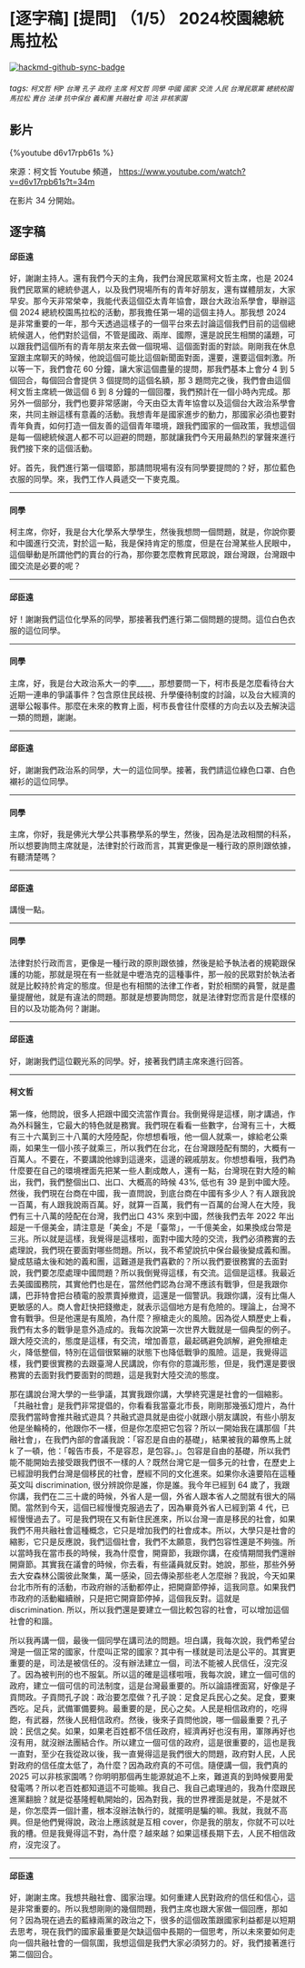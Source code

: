 # [逐字稿] [提問] （1/5） 2024校園總統馬拉松

[![hackmd-github-sync-badge](https://hackmd.io/PX5BKVbjQ3qaKqyPvKPsow/badge)](https://hackmd.io/PX5BKVbjQ3qaKqyPvKPsow)

###### tags: `柯文哲` `柯P` `台灣` `孔子` `政府` `主席` `柯文哲` `同學` `中國` `國家` `交流` `人民` `台灣民眾黨` `總統校園馬拉松` `賣台` `法律` `抗中保台` `義和團` `共融社會` `司法` `非核家園`
 
## 影片
{%youtube d6v17rpb61s %}

來源：柯文哲 Youtube 頻道， https://www.youtube.com/watch?v=d6v17rpb61s?t=34m

在影片 34 分開始。

## 逐字稿

#### 邱臣遠

好，謝謝主持人。還有我們今天的主角，我們台灣民眾黨柯文哲主席，也是 2024 我們民眾黨的總統參選人，以及我們現場所有的青年好朋友，還有媒體朋友，大家早安。那今天非常榮幸，我能代表這個亞太青年協會，跟台大政治系學會，舉辦這個 2024 總統校園馬拉松的活動，那我擔任第一場的這個主持人。那我想 2024 是非常重要的一年，那今天透過這樣子的一個平台來去討論這個我們目前的這個總統候選人，他們對於這個，不管是國政、兩岸、國際，還是說民生相關的議題，可以跟我們這個所有的青年朋友來去做一個現場、這個面對面的對談。剛剛我在休息室跟主席聊天的時候，他說這個可能比這個新聞面對面，還要，還要這個刺激。所以等一下，我們會花 60 分鐘，讓大家這個盡量的提問，那我們基本上會分 4 到 5 個回合，每個回合會提供 3 個提問的這個名額，那 3 題問完之後，我們會由這個柯文哲主席統一做這個 6 到 8 分鐘的一個回覆，我們預計在一個小時內完成。那另外一個部分，我們也要非常感謝，今天由亞太青年協會以及這個台大政治系學會來，共同主辦這樣有意義的活動。我想青年是國家進步的動力，那國家必須也要對青年負責，如何打造一個友善的這個青年環境，跟我們國家的一個政策，我想這個是每一個總統候選人都不可以迴避的問題，那就讓我們今天用最熱烈的掌聲來進行我們接下來的這個活動。

好。首先，我們進行第一個環節，那請問現場有沒有同學要提問的？好，那位藍色衣服的同學。來，我們工作人員遞交一下麥克風。

---

#### 同學

柯主席，你好，我是台大化學系大學學生，然後我想問一個問題，就是，你說你要和中國進行交流，對於這一點，我是保持肯定的態度，但是在台灣某些人民眼中，這個舉動是所謂他們的賣台的行為，那你要怎麼教育民眾說，跟台灣跟，台灣跟中國交流是必要的呢？

---

#### 邱臣遠

好！謝謝我們這位化學系的同學，那接著我們進行第二個問題的提問。這位白色衣服的這位同學。

---

#### 同學

主席，好，我是台大政治系大一的李____，那想要問一下，柯市長是怎麼看待台大近期一連串的爭議事件？包含原住民歧視、升學優待制度的討論，以及台大經濟的選舉公報事件。那麼在未來的教育上面，柯市長會往什麼樣的方向去以及去解決這一類的問題，謝謝。

---

#### 邱臣遠

好，謝謝我們政治系的同學，大一的這位同學。接著，我們請這位綠色口罩、白色襯衫的這位同學。

---

#### 同學

主席，你好，我是佛光大學公共事務學系的學生，然後，因為是法政相關的科系，所以想要詢問主席就是，法律對於行政而言，其實更像是一種行政的原則跟依據，有聽清楚嗎？

---

#### 邱臣遠

講慢一點。

---

#### 同學

法律對於行政而言，更像是一種行政的原則跟依據，然後是給予執法者的規範跟保護的功能，那就是現在有一些就是中壢浩克的這種事件，那一般的民眾對於執法者就是比較持於肯定的態度。但是也有相關的法律工作者，對於相關的員警，就是盡量提醒他，就是有違法的問題。那就是想要詢問您，就是法律對您而言是什麼樣的目的以及功能為何？謝謝。

---

#### 邱臣遠

好，謝謝我們這位觀光系的同學。好，接著我們請主席來進行回答。

---

#### 柯文哲

第一條，他問說，很多人把跟中國交流當作賣台。我倒覺得是這樣，剛才講過，作為外科醫生，它最大的特色就是務實。我們現在看看一些數字，台灣有三十，大概有三十六萬到三十八萬的大陸陸配，你想想看哦，他一個人就乘一，嫁給老公乘兩，如果生一個小孩子就乘三，所以我們在台北，在台灣跟陸配有關的，大概有一百萬人。不要在，不要講說他嫁到這邊來，這邊的親戚朋友。你想想看哦，我們為什麼要在自己的環境裡面先把某一些人劃成敵人，還有一點，台灣現在對大陸的輸出，我們，我們整個出口、出口、大概高的時候 43%, 低也有 39 是到中國大陸。然後，我們現在台商在中國，我一直問說，到底台商在中國有多少人？有人跟我說一百萬，有人跟我說兩百萬。好，就算一百萬，我們有一百萬的台灣人在大陸，我們有三十八萬的陸配在台灣，我們出口 43% 來到中國，然後我們去年 2022 年出超是一千億美金，請注意是「美金」不是「臺幣」，一千億美金，如果換成台幣是三兆。所以就是這樣，我覺得是這樣啦，面對中國大陸的交流，我們必須務實的去處理說，我們現在要面對哪些問題。所以，我不希望說抗中保台最後變成義和團。變成慈禧太後和她的義和團，這難道是我們喜歡的？所以我們要很務實的去面對說，我們要怎麼處理中國問題？所以我倒覺得這樣，有交流。這個是這樣。我最近去美國國務院，其實他們也是在，當然他們認為台灣不應該有戰爭，但是我跟你講，巴菲特會把台積電的股票賣掉撤資，這還是一個警訊。我跟你講，沒有比傷人更敏感的人。商人會赶快把錢撤走，就表示這個地方是有危險的。理論上，台灣不會有戰爭。但是他還是有風險，為什麼？擦槍走火的風險。因為從人類歷史上看，我們有太多的戰爭是意外造成的。我每次說第一次世界大戰就是一個典型的例子。跟大陸交流的，態度是這樣，有交流，增加善意，最起碼避免誤解，避免擦槍走火，降低整個，特別在這個很緊繃的狀態下也降低戰爭的風險。這是，我覺得這樣，我們要很實務的去跟臺灣人民講說，你有你的意識形態，但是，我們還是要很務實的去面對我們要面對的問題，這是我對大陸交流的態度。

那在講說台灣大學的一些爭議，其實我跟你講，大學終究還是社會的一個縮影。「共融社會」是我們非常提倡的，你看看我當臺北市長，剛剛那幾張幻燈片，為什麼我們當時會推共融式遊具？共融式遊具就是由從小就跟小朋友講說，有些小朋友他是坐輪椅的，他跟你不一樣，但是你怎麼把它包容？所以一開始我在講那個「共融社會」，在我們內部的會議我說：「容忍是自由的基礎」，結果被我的幕僚馬上就 k 了一頓，他：「報告市長，不是容忍，是包容。」。包容是自由的基礎，所以我們能不能開始去接受跟我們很不一樣的人？既然台灣它是一個多元的社會，在歷史上已經證明我們台灣是個移民的社會，歷經不同的文化進來。如果你永遠要陷在這種英文叫 discrimination, 很分辨說你是誰，你是誰。我今年已經到 64 歲了，我跟你講，我們在二三十歲的時候，外省人是一個，外省人跟本省人之間就有很大的隔閡。當然到今天，這個已經慢慢克服過去了，因為畢竟外省人已經到第 4 代，已經慢慢過去了。可是我們現在又有新住民進來，所以台灣一直是移民的社會，如果我們不用共融社會這種概念，它只是增加我們的社會成本。所以，大學只是社會的縮影，它只是反應說，我們這個社會，我們不太願意，我們包容性還是不夠強。所以當時我在當市長的時候，我為什麼會，開齋節，我跟你講，在疫情期間我們還辦開齋節。其實我在議會的時候，你去看，有些議員就反對。她說，那些，那些外勞去大安森林公園彼此聚集，萬一感染，回去傳染那些老人怎麼辦？我說，今天如果台北市所有的活動，市政府辦的活動都停止，把開齋節停掉，這我同意。如果我們市政府的活動繼續辦，只是把它開齋節停掉，這個我反對。這就是 discrimination. 所以，所以我們還是要建立一個比較包容的社會，可以增加這個社會的和諧。

所以我再講一個，最後一個同學在講司法的問題。坦白講，我每次說，我們希望台灣是一個正常的國家，什麼叫正常的國家？其中有一樣就是司法是公平的。其實更重要的是，司法是被信任的。沒有辦法建立一個，司法不能被人民信任，沒完沒了。因為被判刑的也不服氣。所以這的確是這樣啦哦，我每次說，建立一個可信的政府，建立一個可信的司法制度，這是台灣最重要的。所以論語裡面寫，好像是子貢問政。子貢問孔子說：政治要怎麼做？孔子說：足食足兵民心之矣。足食，要東西吃。足兵，武備軍備要夠。最重要的是，民心之矣。人民是相信政府的，吃得飽，有武器，然後人民相信政府。然後，後來子貢問他說，哪一個最重要？孔子說：民信之矣。如果，如果老百姓都不信任政府，經濟再好也沒有用，軍隊再好也沒有用，就沒辦法團結合作。所以建立一個可信的政府，這是很重要的，這也是我一直對，至少在我從政以後，我一直覺得這是我們很大的問題，政府對人民，人民對政府的信任度太低了，為什麼？因為政府真的不可信。隨便講一個，我們真的 2025 可以非核家園嗎？你明明那個再生能源就追不上來，難道真的到時候要用愛發電嗎？所以老百姓都知道這不可能嘛。我自己、我自己處理過的，我為什麼跟民進黨翻臉？就是從基隆輕軌開始的，因為對我，我的世界裡面是就是，不是就不是，你怎麼弄一個計畫，根本沒辦法執行的，就擺明是騙的嘛。我就，我就不高興。但是他們覺得說，政治上應該就是互相 cover，你是我的朋友，你就不可以吐我的槽。但是我覺得這不對，為什麼？越來越？如果這樣長期下去，人民不相信政府，沒完沒了。

---

#### 邱臣遠

好，謝謝主席。我想共融社會、國家治理。如何重建人民對政府的信任和信心，這是非常重要的。所以我想剛剛的幾個問題，我們主席也跟大家做一個回應，那如何？因為現在過去的藍綠兩黨的政治之下，很多的這個政策跟國家利益都是以短期去思考，現在我們的國家最重要是欠缺這個中長期的一個思考，所以未來要如何走向一個共融社會的一個氛圍，我想這個是我們大家必須努力的。好，我們接著進行第二個回合。
